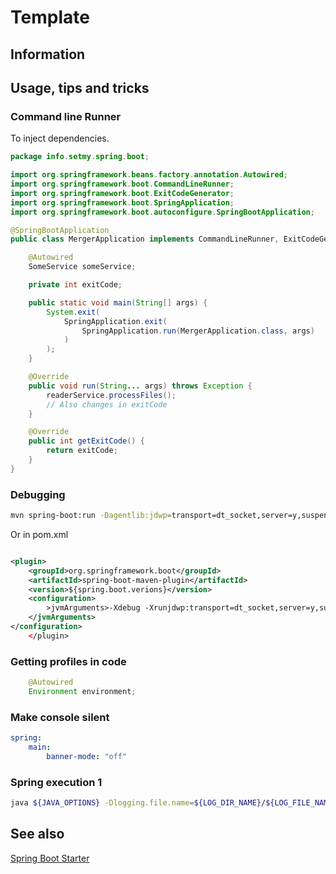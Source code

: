 # Template

## Information

## Usage, tips and tricks

### Command line Runner

To inject dependencies.

```Java
package info.setmy.spring.boot;

import org.springframework.beans.factory.annotation.Autowired;
import org.springframework.boot.CommandLineRunner;
import org.springframework.boot.ExitCodeGenerator;
import org.springframework.boot.SpringApplication;
import org.springframework.boot.autoconfigure.SpringBootApplication;

@SpringBootApplication
public class MergerApplication implements CommandLineRunner, ExitCodeGenerator {

    @Autowired
    SomeService someService;

    private int exitCode;

    public static void main(String[] args) {
        System.exit(
            SpringApplication.exit(
                SpringApplication.run(MergerApplication.class, args)
            )
        );
    }

    @Override
    public void run(String... args) throws Exception {
        readerService.processFiles();
        // Also changes in exitCode
    }

    @Override
    public int getExitCode() {
        return exitCode;
    }
}
```

### Debugging

```sh
mvn spring-boot:run -Dagentlib:jdwp=transport=dt_socket,server=y,suspend=n,address=8000
```

Or in pom.xml

```xml

<plugin>
    <groupId>org.springframework.boot</groupId>
    <artifactId>spring-boot-maven-plugin</artifactId>
    <version>${spring.boot.verions}</version>
    <configuration>
        >jvmArguments>-Xdebug -Xrunjdwp:transport=dt_socket,server=y,suspend=n,address=8000
    </jvmArguments>
</configuration>
    </plugin>
```

### Getting profiles in code

```Java
    @Autowired
    Environment environment;
```

### Make console silent

```yml
spring:
    main:
        banner-mode: "off"
```

### Spring execution 1

```sh
java ${JAVA_OPTIONS} -Dlogging.file.name=${LOG_DIR_NAME}/${LOG_FILE_NAME} -Dspring.profiles.active=${APPLICATION_PROFILES} -Dspring.config.additional-location=optional:${OPTIONAL_CONFIG_FILE_NAME} -Dloader.main=${APPLICATION_MAIN_CLASS_NAME} -cp ${APPLICATION_JAR_FILE_NAME} org.springframework.boot.loader.PropertiesLauncher ${*}
```

## See also

[Spring Boot Starter](https://start.spring.io/)

